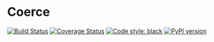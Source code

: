 # Coerce

[![Build Status](https://travis-ci.org/almcc/coerce.svg?branch=master)](https://travis-ci.org/almcc/coerce)
[![Coverage Status](https://coveralls.io/repos/github/almcc/coerce/badge.svg?branch=master)](https://coveralls.io/github/almcc/coerce?branch=master)
[![Code style: black](https://img.shields.io/badge/code%20style-black-000000.svg)](https://github.com/ambv/black)
[![PyPI version](https://badge.fury.io/py/coerce.svg)](https://badge.fury.io/py/coerce)
